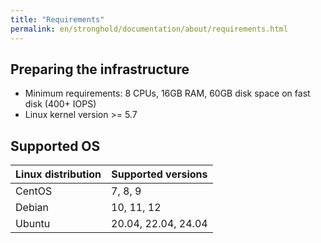 ```yaml
---
title: "Requirements"
permalink: en/stronghold/documentation/about/requirements.html
---
```


## Preparing the infrastructure

- Minimum requirements: 8 CPUs, 16GB RAM, 60GB disk space on fast disk (400+ IOPS)
- Linux kernel version >= 5.7

## Supported OS

| Linux distribution          | Supported versions              |
| --------------------------- | ------------------------------- |
| CentOS                      | 7, 8, 9                         |
| Debian                      | 10, 11, 12                      |
| Ubuntu                      | 20.04, 22.04, 24.04      |
